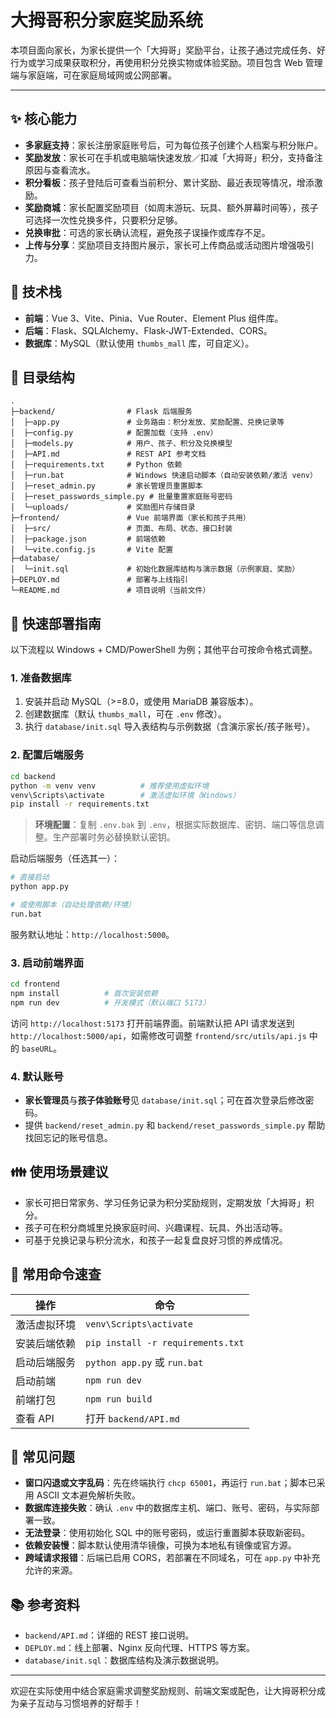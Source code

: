 # 大拇哥积分家庭奖励系统

本项目面向家长，为家长提供一个「大拇哥」奖励平台，让孩子通过完成任务、好行为或学习成果获取积分，再使用积分兑换实物或体验奖励。项目包含 Web 管理端与家庭端，可在家庭局域网或公网部署。

---

## ✨ 核心能力
- **多家庭支持**：家长注册家庭账号后，可为每位孩子创建个人档案与积分账户。
- **奖励发放**：家长可在手机或电脑端快速发放／扣减「大拇哥」积分，支持备注原因与查看流水。
- **积分看板**：孩子登陆后可查看当前积分、累计奖励、最近表现等情况，增添激励。
- **奖励商城**：家长配置奖励项目（如周末游玩、玩具、额外屏幕时间等），孩子可选择一次性兑换多件，只要积分足够。
- **兑换审批**：可选的家长确认流程，避免孩子误操作或库存不足。
- **上传与分享**：奖励项目支持图片展示，家长可上传商品或活动图片增强吸引力。

## 🧱 技术栈
- **前端**：Vue 3、Vite、Pinia、Vue Router、Element Plus 组件库。
- **后端**：Flask、SQLAlchemy、Flask-JWT-Extended、CORS。
- **数据库**：MySQL（默认使用 `thumbs_mall` 库，可自定义）。

## 📁 目录结构
```
.
├─backend/                # Flask 后端服务
│  ├─app.py               # 业务路由：积分发放、奖励配置、兑换记录等
│  ├─config.py            # 配置加载（支持 .env）
│  ├─models.py            # 用户、孩子、积分及兑换模型
│  ├─API.md               # REST API 参考文档
│  ├─requirements.txt     # Python 依赖
│  ├─run.bat              # Windows 快速启动脚本（自动安装依赖/激活 venv）
│  ├─reset_admin.py       # 家长管理员重置脚本
│  ├─reset_passwords_simple.py # 批量重置家庭账号密码
│  └─uploads/             # 奖励图片存储目录
├─frontend/               # Vue 前端界面（家长和孩子共用）
│  ├─src/                 # 页面、布局、状态、接口封装
│  ├─package.json         # 前端依赖
│  └─vite.config.js       # Vite 配置
├─database/
│  └─init.sql             # 初始化数据库结构与演示数据（示例家庭、奖励）
├─DEPLOY.md               # 部署与上线指引
└─README.md               # 项目说明（当前文件）
```

## 🚀 快速部署指南
以下流程以 Windows + CMD/PowerShell 为例；其他平台可按命令格式调整。

### 1. 准备数据库
1. 安装并启动 MySQL（>=8.0，或使用 MariaDB 兼容版本）。
2. 创建数据库（默认 `thumbs_mall`，可在 `.env` 修改）。
3. 执行 `database/init.sql` 导入表结构与示例数据（含演示家长/孩子账号）。

### 2. 配置后端服务
```bash
cd backend
python -m venv venv          # 推荐使用虚拟环境
venv\Scripts\activate        # 激活虚拟环境（Windows）
pip install -r requirements.txt
```

> **环境配置**：复制 `.env.bak` 到 `.env`，根据实际数据库、密钥、端口等信息调整。生产部署时务必替换默认密钥。

启动后端服务（任选其一）：
```bash
# 直接启动
python app.py

# 或使用脚本（自动处理依赖/环境）
run.bat
```
服务默认地址：`http://localhost:5000`。

### 3. 启动前端界面
```bash
cd frontend
npm install          # 首次安装依赖
npm run dev          # 开发模式（默认端口 5173）
```

访问 `http://localhost:5173` 打开前端界面。前端默认把 API 请求发送到 `http://localhost:5000/api`，如需修改可调整 `frontend/src/utils/api.js` 中的 `baseURL`。

### 4. 默认账号
- **家长管理员**与**孩子体验账号**见 `database/init.sql`；可在首次登录后修改密码。
- 提供 `backend/reset_admin.py` 和 `backend/reset_passwords_simple.py` 帮助找回忘记的账号信息。

## 👪 使用场景建议
- 家长可把日常家务、学习任务记录为积分奖励规则，定期发放「大拇哥」积分。
- 孩子可在积分商城里兑换家庭时间、兴趣课程、玩具、外出活动等。
- 可基于兑换记录与积分流水，和孩子一起复盘良好习惯的养成情况。

## 🔧 常用命令速查
| 操作 | 命令 |
| ---- | ---- |
| 激活虚拟环境 | `venv\Scripts\activate` |
| 安装后端依赖 | `pip install -r requirements.txt` |
| 启动后端服务 | `python app.py` 或 `run.bat` |
| 启动前端 | `npm run dev` |
| 前端打包 | `npm run build` |
| 查看 API | 打开 `backend/API.md` |

## 🧩 常见问题
- **窗口闪退或文字乱码**：先在终端执行 `chcp 65001`，再运行 `run.bat`；脚本已采用 ASCII 文本避免解析失败。
- **数据库连接失败**：确认 `.env` 中的数据库主机、端口、账号、密码，与实际部署一致。
- **无法登录**：使用初始化 SQL 中的账号密码，或运行重置脚本获取新密码。
- **依赖安装慢**：脚本默认使用清华镜像，可换为本地私有镜像或官方源。
- **跨域请求报错**：后端已启用 CORS，若部署在不同域名，可在 `app.py` 中补充允许的来源。

## 📚 参考资料
- `backend/API.md`：详细的 REST 接口说明。
- `DEPLOY.md`：线上部署、Nginx 反向代理、HTTPS 等方案。
- `database/init.sql`：数据库结构及演示数据说明。

---

欢迎在实际使用中结合家庭需求调整奖励规则、前端文案或配色，让大拇哥积分成为亲子互动与习惯培养的好帮手！
